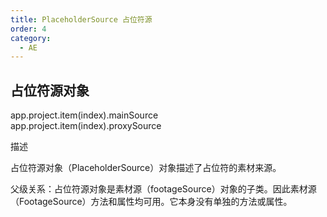 ```yaml
---
title: PlaceholderSource 占位符源
order: 4
category:
  - AE
---
```


## 占位符源对象

app.project.item(index).mainSource  
app.project.item(index).proxySource

描述

占位符源对象（PlaceholderSource）对象描述了占位符的素材来源。

父级关系：占位符源对象是素材源（footageSource）对象的子类。因此素材源（FootageSource）方法和属性均可用。它本身没有单独的方法或属性。
